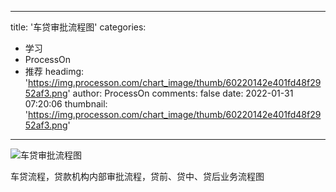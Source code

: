 
---
title: '车贷审批流程图'
categories: 
 - 学习
 - ProcessOn
 - 推荐
headimg: 'https://img.processon.com/chart_image/thumb/60220142e401fd48f2952af3.png'
author: ProcessOn
comments: false
date: 2022-01-31 07:20:06
thumbnail: 'https://img.processon.com/chart_image/thumb/60220142e401fd48f2952af3.png'
---

<div>   
<img class="thumb" alt="车贷审批流程图" src="https://img.processon.com/chart_image/thumb/60220142e401fd48f2952af3.png" referrerpolicy="no-referrer">
<p>车贷流程，贷款机构内部审批流程，贷前、贷中、贷后业务流程图</p>  
</div>
            